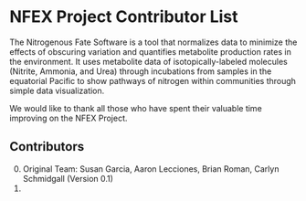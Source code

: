 # NFEX Project Contributor List

The Nitrogenous Fate Software is a tool that normalizes data to minimize the effects of obscuring variation and quantifies metabolite production rates in the environment. It uses metabolite data of isotopically-labeled molecules (Nitrite, Ammonia, and Urea) through incubations from samples in the equatorial Pacific to show pathways of nitrogen within communities through simple data visualization.

We would like to thank all those who have spent their valuable time improving on the NFEX Project.

## Contributors
0. Original Team: Susan Garcia, Aaron Lecciones, Brian Roman, Carlyn Schmidgall (Version 0.1)
1. 

